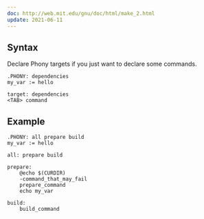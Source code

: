 ```yaml
---
doc: http://web.mit.edu/gnu/doc/html/make_2.html
update: 2021-06-11
---
```



## Syntax

Declare Phony targets if you just want to declare some commands.

```
.PHONY: dependencies
my_var := hello

target: dependencies
<TAB> command
```

## Example

```make
.PHONY: all prepare build
my_var := hello

all: prepare build

prepare:
	@echo $(CURDIR)
	-command_that_may_fail
	prepare_command
	echo my_var

build:
	build_command
```
